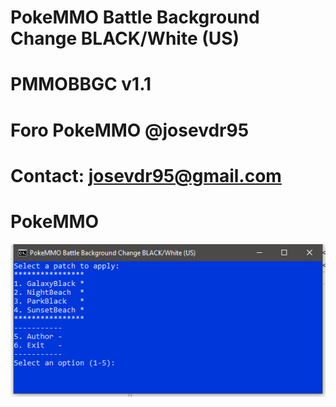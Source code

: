 # PokeMMO Battle Background Change BLACK/White (US)
# PMMOBBGC v1.1
# Foro PokeMMO @josevdr95
# Contact: josevdr95@gmail.com
# PokeMMO
![PMMOBBGC](app.png)
